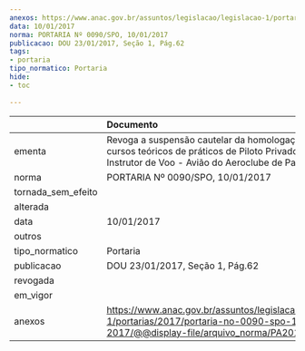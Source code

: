 ```yaml
---
anexos: https://www.anac.gov.br/assuntos/legislacao/legislacao-1/portarias/2017/portaria-no-0090-spo-10-01-2017/@@display-file/arquivo_norma/PA2017-0090.pdf
data: 10/01/2017
norma: PORTARIA Nº 0090/SPO, 10/01/2017
publicacao: DOU 23/01/2017, Seção 1, Pág.62
tags:
- portaria
tipo_normatico: Portaria
hide: 
- toc 
 
---
```


|                    | Documento                                                                                                                                                     |
|:-------------------|:--------------------------------------------------------------------------------------------------------------------------------------------------------------|
| ementa             | Revoga a suspensão cautelar da homologação dos cursos teóricos de práticos de Piloto Privado de Avião e Instrutor de Voo - Avião do Aeroclube de Passo Fundo. |
| norma              | PORTARIA Nº 0090/SPO, 10/01/2017                                                                                                                              |
| tornada_sem_efeito |                                                                                                                                                               |
| alterada           |                                                                                                                                                               |
| data               | 10/01/2017                                                                                                                                                    |
| outros             |                                                                                                                                                               |
| tipo_normatico     | Portaria                                                                                                                                                      |
| publicacao         | DOU 23/01/2017, Seção 1, Pág.62                                                                                                                               |
| revogada           |                                                                                                                                                               |
| em_vigor           |                                                                                                                                                               |
| anexos             | https://www.anac.gov.br/assuntos/legislacao/legislacao-1/portarias/2017/portaria-no-0090-spo-10-01-2017/@@display-file/arquivo_norma/PA2017-0090.pdf          |